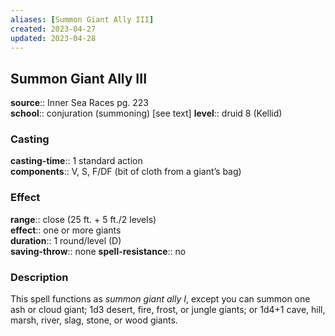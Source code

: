 ```yaml
---
aliases: [Summon Giant Ally III]
created: 2023-04-27
updated: 2023-04-28
---
```


## Summon Giant Ally III

**source**:: Inner Sea Races pg. 223  
**school**:: conjuration (summoning) \[see text\]
**level**:: druid 8 (Kellid)

### Casting

**casting-time**:: 1 standard action  
**components**:: V, S, F/DF (bit of cloth from a giant’s bag)

### Effect

**range**:: close (25 ft. + 5 ft./2 levels)  
**effect**:: one or more giants  
**duration**:: 1 round/level (D)  
**saving-throw**:: none
**spell-resistance**:: no

### Description

This spell functions as *summon giant ally I*, except you can summon one ash or cloud giant; 1d3 desert, fire, frost, or jungle giants; or 1d4+1 cave, hill, marsh, river, slag, stone, or wood giants.
